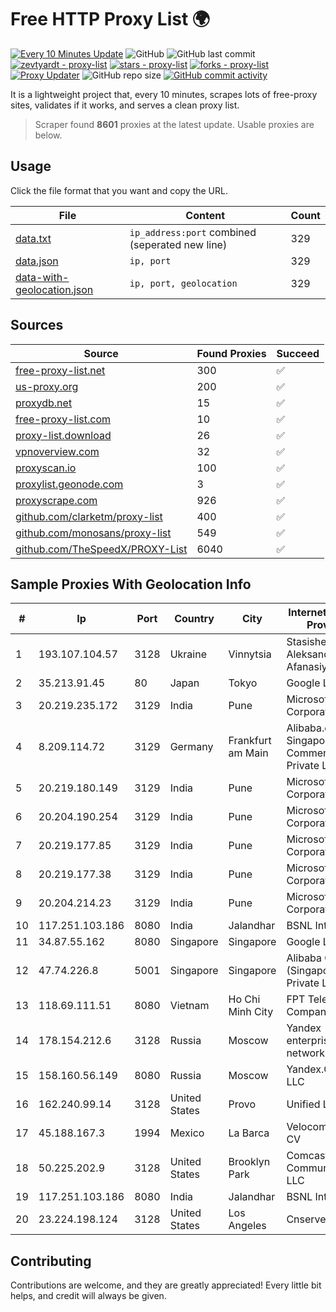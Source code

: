
# Free HTTP Proxy List 🌍

[![Every 10 Minutes Update](https://github.com/mertguvencli/http-proxy-list/actions/workflows/main.yml/badge.svg?branch=main)](https://github.com/mertguvencli/http-proxy-list/actions/workflows/main.yml)
![GitHub](https://img.shields.io/github/license/mertguvencli/http-proxy-list)
![GitHub last commit](https://img.shields.io/github/last-commit/mertguvencli/http-proxy-list)
[![zevtyardt - proxy-list](https://img.shields.io/static/v1?label=zevtyardt&message=proxy-list&color=blue&logo=github)](https://github.com/zevtyardt/proxy-list "Go to GitHub repo")
[![stars - proxy-list](https://img.shields.io/github/stars/zevtyardt/proxy-list?style=social)](https://github.com/zevtyardt/proxy-list)
[![forks - proxy-list](https://img.shields.io/github/forks/zevtyardt/proxy-list?style=social)](https://github.com/zevtyardt/proxy-list)
[![Proxy Updater](https://github.com/zevtyardt/proxy-list/workflows/Proxy%20Updater/badge.svg)](https://github.com/zevtyardt/proxy-list/actions?query=workflow:"Proxy+Updater")
![GitHub repo size](https://img.shields.io/github/repo-size/zevtyardt/proxy-list)
[![GitHub commit activity](https://img.shields.io/github/commit-activity/m/zevtyardt/proxy-list?logo=commits)](https://github.com/zevtyardt/proxy-list/commits/main)

It is a lightweight project that, every 10 minutes, scrapes lots of free-proxy sites, validates if it works, and serves a clean proxy list.

> Scraper found **8601** proxies at the latest update. Usable proxies are below.

## Usage

Click the file format that you want and copy the URL.

|File|Content|Count|
|----|-------|-----|
|[data.txt](https://raw.githubusercontent.com/mertguvencli/http-proxy-list/main/proxy-list/data.txt)|`ip_address:port` combined (seperated new line)|329|
|[data.json](https://raw.githubusercontent.com/mertguvencli/http-proxy-list/main/proxy-list/data.json)|`ip, port`|329|
|[data-with-geolocation.json](https://raw.githubusercontent.com/mertguvencli/http-proxy-list/main/proxy-list/data-with-geolocation.json)|`ip, port, geolocation`|329|

## Sources

|Source|Found Proxies|Succeed|
|------|-------------|-------|
|[free-proxy-list.net](https://free-proxy-list.net)|300|✅|
|[us-proxy.org](https://www.us-proxy.org)|200|✅|
|[proxydb.net](http://proxydb.net)|15|✅|
|[free-proxy-list.com](https://free-proxy-list.com/?page=&port=&type%5B%5D=http&type%5B%5D=https&up_time=0&search=Search)|10|✅|
|[proxy-list.download](https://www.proxy-list.download/HTTP)|26|✅|
|[vpnoverview.com](https://vpnoverview.com/privacy/anonymous-browsing/free-proxy-servers)|32|✅|
|[proxyscan.io](https://www.proxyscan.io)|100|✅|
|[proxylist.geonode.com](https://proxylist.geonode.com/api/proxy-list?limit=300&page=1&sort_by=lastChecked&sort_type=desc&protocols=http,https)|3|✅|
|[proxyscrape.com](https://api.proxyscrape.com/v2/?request=displayproxies&protocol=http&timeout=10000&country=all&ssl=all&anonymity=all)|926|✅|
|[github.com/clarketm/proxy-list](https://raw.githubusercontent.com/clarketm/proxy-list/master/proxy-list-raw.txt)|400|✅|
|[github.com/monosans/proxy-list](https://raw.githubusercontent.com/monosans/proxy-list/main/proxies/http.txt)|549|✅|
|[github.com/TheSpeedX/PROXY-List](https://raw.githubusercontent.com/TheSpeedX/PROXY-List/master/http.txt)|6040|✅|


## Sample Proxies With Geolocation Info

|#|Ip|Port|Country|City|Internet Service Provider|
|-|--|----|-------|----|-------------------------|
|1|193.107.104.57|3128|Ukraine|Vinnytsia|Stasishen Aleksandr Afanasiyovich|
|2|35.213.91.45|80|Japan|Tokyo|Google LLC|
|3|20.219.235.172|3129|India|Pune|Microsoft Corporation|
|4|8.209.114.72|3129|Germany|Frankfurt am Main|Alibaba.com Singapore E-Commerce Private Limited|
|5|20.219.180.149|3129|India|Pune|Microsoft Corporation|
|6|20.204.190.254|3129|India|Pune|Microsoft Corporation|
|7|20.219.177.85|3129|India|Pune|Microsoft Corporation|
|8|20.219.177.38|3129|India|Pune|Microsoft Corporation|
|9|20.204.214.23|3129|India|Pune|Microsoft Corporation|
|10|117.251.103.186|8080|India|Jalandhar|BSNL Internet|
|11|34.87.55.162|8080|Singapore|Singapore|Google LLC|
|12|47.74.226.8|5001|Singapore|Singapore|Alibaba Cloud (Singapore) Private Limited|
|13|118.69.111.51|8080|Vietnam|Ho Chi Minh City|FPT Telecom Company|
|14|178.154.212.6|3128|Russia|Moscow|Yandex enterprise network|
|15|158.160.56.149|8080|Russia|Moscow|Yandex.Cloud LLC|
|16|162.240.99.14|3128|United States|Provo|Unified Layer|
|17|45.188.167.3|1994|Mexico|La Barca|Velocom SA De CV|
|18|50.225.202.9|3128|United States|Brooklyn Park|Comcast Cable Communications, LLC|
|19|117.251.103.186|8080|India|Jalandhar|BSNL Internet|
|20|23.224.198.124|3128|United States|Los Angeles|Cnservers LLC|



## Contributing

Contributions are welcome, and they are greatly appreciated! Every
little bit helps, and credit will always be given.

